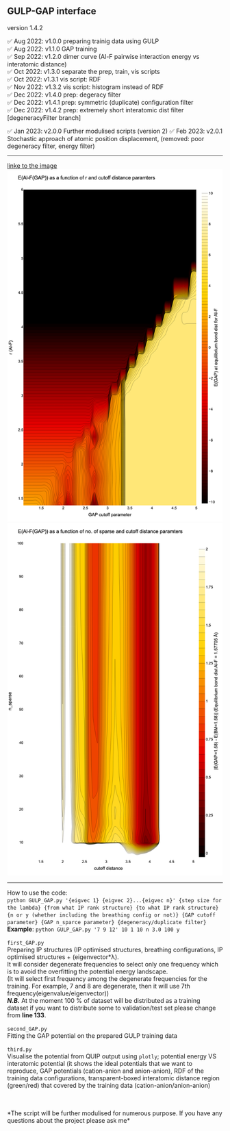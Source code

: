 ## GULP-GAP interface 
version 1.4.2

✅ Aug 2022: v1.0.0 preparing trainig data using GULP<br>
✅ Aug 2022: v1.1.0 GAP training<br>
✅ Sep 2022: v1.2.0 dimer curve (Al-F pairwise interaction energy vs interatomic distance)<br>
✅ Oct 2022: v1.3.0 separate the prep, train, vis scripts<br>
✅ Oct 2022: v1.3.1 vis script: RDF<br>
✅ Nov 2022: v1.3.2 vis script: histogram instead of RDF<br>
✅ Dec 2022: v1.4.0 prep: degeracy filter<br>
✅ Dec 2022: v1.4.1 prep: symmetric (duplicate) configuration filter<br>
✅ Dec 2022: v1.4.2 prep: extremely short interatomic dist filter [degeneracyFilter branch]<br>

✅ Jan 2023: v2.0.0 Further modulised scripts (version 2)
✅ Feb 2023: v2.0.1 Stochastic approach of atomic position displacement, (removed: poor degeneracy filter, energy filter) 

* * *
[linke to the image](https://github.com/DGKang234/ML_POT/blob/degeneracyFilter/parameter_search/htmls)
![alt text](https://github.com/DGKang234/ML_POT/blob/degeneracyFilter/parameter_search/htmls/GAP_r-cutoff-energy.png)
![alt text](https://github.com/DGKang234/ML_POT/blob/degeneracyFilter/parameter_search/htmls/GAP_sparse-cutoff-energy_F-F.png)

* * *
How to use the code: <br>
```python GULP_GAP.py '{eigvec 1} {eigvec 2}...{eigvec n}' {step size for the lambda} {from what IP rank structure} {to what IP rank structure} {n or y (whether including the breathing config or not)} {GAP cutoff parameter} {GAP n_sparce parameter} {degeneracy/duplicate filter}```
<br>
**Example**: ```python GULP_GAP.py '7 9 12' 10 1 10 n 3.0 100 y```

```first_GAP.py```<br>
Preparing IP structures (IP optimised structures, breathing configurations, IP optimised structures + (eigenvector*λ). <br>
It will consider degenerate frequencies to select only one frequency which is to avoid the overfitting the potential energy landscape. <br>
(It will select first frequency among the degenerate frequencies for the training. For example, 7 and 8 are degenerate, then it will use 7th frequency(eigenvalue/eigenvector))
<br>
***N.B.*** At the moment 100 % of dataset will be distributed as a training dataset if you want to distribute some to validation/test set please change from **line 133**.

```second_GAP.py```<br>
Fitting the GAP potential on the prepared GULP training data

```third.py```<br>
Visualise the potential from QUIP output using ```plotly```; potential energy VS interatomic potential
(it shows the ideal potentials that we want to reproduce, GAP potentials (cation-anion and anion-anion), RDF of the training data configurations, transparent-boxed interatomic distance region (green/red) that covered by the training data (cation-anion/anion-anion) 

<br>
<br>
*The script will be further modulised for numerous purpose. If you have any questions about the project please ask me*

